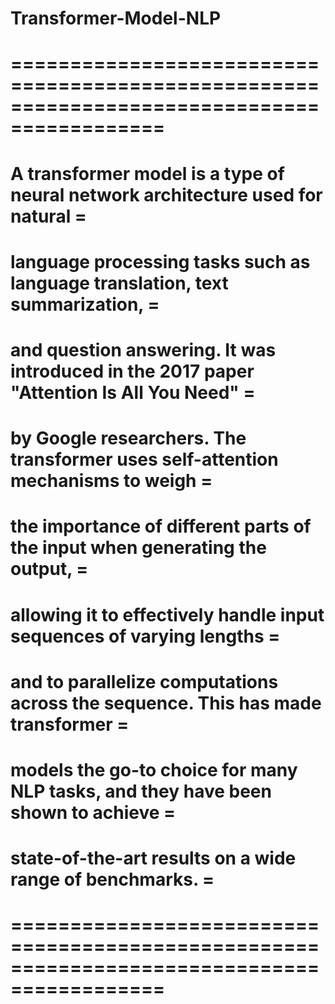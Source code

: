 # Transformer-Model-NLP

# ===========================================================================================
# A transformer model is a type of neural network architecture used for natural             =
#  language processing tasks such as language translation, text summarization,              =
#  and question answering. It was introduced in the 2017 paper "Attention Is All You Need"  =
#  by Google researchers. The transformer uses self-attention mechanisms to weigh           =
#  the importance of different parts of the input when generating the output,               =
#  allowing it to effectively handle input sequences of varying lengths                     =
#  and to parallelize computations across the sequence. This has made transformer           =
#  models the go-to choice for many NLP tasks, and they have been shown to achieve          =
#  state-of-the-art results on a wide range of benchmarks.                                  =
# ===========================================================================================
